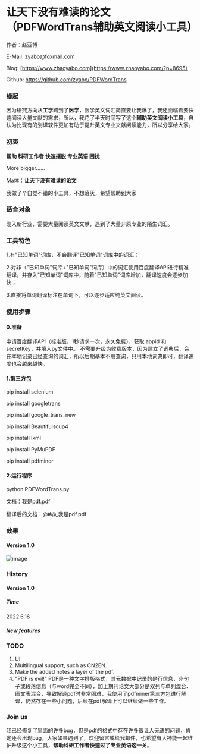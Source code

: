 # 让天下没有难读的论文（PDFWordTrans辅助英文阅读小工具）
作者：赵亚博

E-Mail: zyabo@foxmail.com 

Blog: [https://www.zhaoyabo.com](https://www.zhaoyabo.com/?p=8695)

Github: https://github.com/zyabo/PDFWordTrans


### 缘起
因为研究方向从**工学**跨到了**医学**，医学英文词汇简直要让我爆了，我还面临着要快速阅读大量文献的需求，所以，我花了半天时间写了这个**辅助英文阅读小工具**，自认为比现有的划译软件更加有助于提升英文专业文献阅读能力，所以分享给大家。



### 初衷
**帮助 科研工作者 快速摆脱 专业英语 困扰**

More bigger......

Ma体：**让天下没有难读的论文**

我做了个自觉不错的小工具，不想落灰，希望帮助到大家

### 适合对象
刚入新行业，需要大量阅读英文文献，遇到了大量非原专业的陌生词汇。

### 工具特色
1.有"已知单词"词库，不会翻译"已知单词"词库中的词汇；

2.对非（"已知单词"词库+"已知单词"词库）中的词汇使用百度翻译API进行精准翻译，并存入"已知单词"词库中，随着"已知单词"词库增加，翻译速度会逐步加快；

3.直接将单词翻译标注在单词下，可以逐步适应纯英文阅读。


### 使用步骤
#### 0.准备
申请百度翻译API（标准版，1秒请求一次，永久免费），获取 appid 和 secretKey，并填入py文件中。
不需要升级为收费版本，因为建立了词典后，会在本地记录已经查询的词汇，所以后期基本不用查询，只用本地词典即可，翻译速度也会越来越快。

#### 1.第三方包


pip install selenium

pip install googletrans

pip install google_trans_new

pip install Beautifulsoup4

pip install lxml

pip install PyMuPDF

pip install pdfminer


#### 2.运行程序
python PDFWordTrans.py


文档：我是pdf.pdf

翻译后的文档：@#@\_我是pdf.pdf

### 效果
#### Version 1.0 
![image](https://user-images.githubusercontent.com/8077949/173987805-53efd0e6-7061-427c-91e5-eb738f3a60b0.png)

### History
#### Version 1.0 
##### Time
2022.6.16 
##### New features


### TODO
1. UI.
2. Multilingual support, such as CN2EN.
3. Make the added notes a layer of the pdf.
4. "PDF is evil!" PDF是一种文字排版格式，其元数据中记录的是行信息，非句子或段落信息（与word完全不同），加上期刊论文大部分是双列与单列混合、图文表混合，导致解译pdf时非常困难，我使用了pdfminer第三方包进行解译，仍然存在一些小问题，后续在pdf解译上可以继续做一些工作。

### Join us
我已经修复了里面的许多bug，但是pdf的格式中存在许多很让人无语的问题，肯定还会出现bug，大家如果遇到了，欢迎留言或给我邮件，也希望有大神能一起维护升级这个小工具，**帮助科研工作者快速过了专业英语这一关**。



